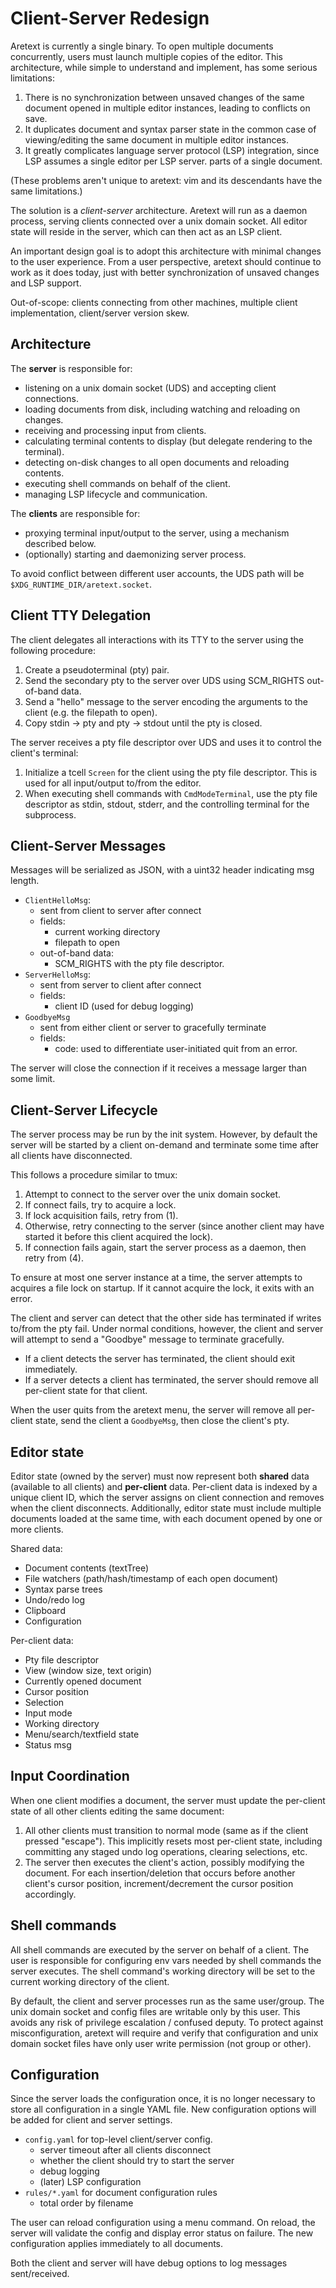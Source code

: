 Client-Server Redesign
======================

Aretext is currently a single binary. To open multiple documents concurrently, users must launch multiple copies of the editor. This architecture, while simple to understand and implement, has some serious limitations:

1.	There is no synchronization between unsaved changes of the same document opened in multiple editor instances, leading to conflicts on save.
2.	It duplicates document and syntax parser state in the common case of viewing/editing the same document in multiple editor instances.
3.	It greatly complicates language server protocol (LSP) integration, since LSP assumes a single editor per LSP server. parts of a single document.

(These problems aren't unique to aretext: vim and its descendants have the same limitations.)

The solution is a *client-server* architecture. Aretext will run as a daemon process, serving clients connected over a unix domain socket. All editor state will reside in the server, which can then act as an LSP client.

An important design goal is to adopt this architecture with minimal changes to the user experience. From a user perspective, aretext should continue to work as it does today, just with better synchronization of unsaved changes and LSP support.

Out-of-scope: clients connecting from other machines, multiple client implementation, client/server version skew.

Architecture
------------

The **server** is responsible for:

-	listening on a unix domain socket (UDS) and accepting client connections.
-	loading documents from disk, including watching and reloading on changes.
-	receiving and processing input from clients.
-	calculating terminal contents to display (but delegate rendering to the terminal).
-	detecting on-disk changes to all open documents and reloading contents.
-	executing shell commands on behalf of the client.
-	managing LSP lifecycle and communication.

The **clients** are responsible for:

-	proxying terminal input/output to the server, using a mechanism described below.
-	(optionally) starting and daemonizing server process.

To avoid conflict between different user accounts, the UDS path will be `$XDG_RUNTIME_DIR/aretext.socket`.

Client TTY Delegation
---------------------

The client delegates all interactions with its TTY to the server using the following procedure:

1.	Create a pseudoterminal (pty) pair.
2.	Send the secondary pty to the server over UDS using SCM_RIGHTS out-of-band data.
3.	Send a "hello" message to the server encoding the arguments to the client (e.g. the filepath to open).
4.	Copy stdin -> pty and pty -> stdout until the pty is closed.

The server receives a pty file descriptor over UDS and uses it to control the client's terminal:

1.	Initialize a tcell `Screen` for the client using the pty file descriptor. This is used for all input/output to/from the editor.
2.	When executing shell commands with `CmdModeTerminal`, use the pty file descriptor as stdin, stdout, stderr, and the controlling terminal for the subprocess.

Client-Server Messages
----------------------

Messages will be serialized as JSON, with a uint32 header indicating msg length.

-	`ClientHelloMsg`:
	-	sent from client to server after connect
	-	fields:
		-	current working directory
		-	filepath to open
	-	out-of-band data:
		-	SCM_RIGHTS with the pty file descriptor.
-	`ServerHelloMsg`:
	-	sent from server to client after connect
	-	fields:
		-	client ID (used for debug logging)
-	`GoodbyeMsg`
	-	sent from either client or server to gracefully terminate
	-	fields:
		-	code: used to differentiate user-initiated quit from an error.

The server will close the connection if it receives a message larger than some limit.

Client-Server Lifecycle
-----------------------

The server process may be run by the init system. However, by default the server will be started by a client on-demand and terminate some time after all clients have disconnected.

This follows a procedure similar to tmux:

1.	Attempt to connect to the server over the unix domain socket.
2.	If connect fails, try to acquire a lock.
3.	If lock acquisition fails, retry from (1).
4.	Otherwise, retry connecting to the server (since another client may have started it before this client acquired the lock).
5.	If connection fails again, start the server process as a daemon, then retry from (4).

To ensure at most one server instance at a time, the server attempts to acquires a file lock on startup. If it cannot acquire the lock, it exits with an error.

The client and server can detect that the other side has terminated if writes to/from the pty fail. Under normal conditions, however, the client and server will attempt to send a "Goodbye" message to terminate gracefully.

-	If a client detects the server has terminated, the client should exit immediately.
-	If a server detects a client has terminated, the server should remove all per-client state for that client.

When the user quits from the aretext menu, the server will remove all per-client state, send the client a `GoodbyeMsg`, then close the client's pty.

Editor state
------------

Editor state (owned by the server) must now represent both **shared** data (available to all clients) and **per-client** data. Per-client data is indexed by a unique client ID, which the server assigns on client connection and removes when the client disconnects. Additionally, editor state must include multiple documents loaded at the same time, with each document opened by one or more clients.

Shared data:

-	Document contents (textTree)
-	File watchers (path/hash/timestamp of each open document)
-	Syntax parse trees
-	Undo/redo log
-	Clipboard
-	Configuration

Per-client data:

-	Pty file descriptor
-	View (window size, text origin)
-	Currently opened document
-	Cursor position
-	Selection
-	Input mode
-	Working directory
-	Menu/search/textfield state
-	Status msg

Input Coordination
------------------

When one client modifies a document, the server must update the per-client state of all other clients editing the same document:

1.	All other clients must transition to normal mode (same as if the client pressed "escape"). This implicitly resets most per-client state, including committing any staged undo log operations, clearing selections, etc.
2.	The server then executes the client's action, possibly modifying the document. For each insertion/deletion that occurs before another client's cursor position, increment/decrement the cursor position accordingly.

Shell commands
--------------

All shell commands are executed by the server on behalf of a client. The user is responsible for configuring env vars needed by shell commands the server executes. The shell command's working directory will be set to the current working directory of the client.

By default, the client and server processes run as the same user/group. The unix domain socket and config files are writable only by this user. This avoids any risk of privilege escalation / confused deputy. To protect against misconfiguration, aretext will require and verify that configuration and unix domain socket files have only user write permission (not group or other).

Configuration
-------------

Since the server loads the configuration once, it is no longer necessary to store all configuration in a single YAML file. New configuration options will be added for client and server settings.

-	`config.yaml` for top-level client/server config.
	-	server timeout after all clients disconnect
	-	whether the client should try to start the server
	-	debug logging
	-	(later) LSP configuration
-	`rules/*.yaml` for document configuration rules
	-	total order by filename

The user can reload configuration using a menu command. On reload, the server will validate the config and display error status on failure. The new configuration applies immediately to all documents.

Both the client and server will have debug options to log messages sent/received.
